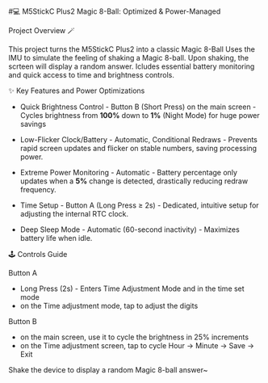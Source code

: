 #💻 M5StickC Plus2 Magic 8-Ball: Optimized & Power-Managed

Project Overview 🪄

This project turns the M5StickC Plus2 into a classic Magic 8-Ball
Uses the IMU to simulate the feeling of shaking a Magic 8-ball. Upon shaking, the scrteen will display a random answer.
Icludes essential battery monitoring and quick access to time and brightness controls.



✨ Key Features and Power Optimizations

- Quick Brightness Control - Button B (Short Press) on the main screen - Cycles brightness from $\mathbf{100\%}$ down to $\mathbf{1\%}$ (Night Mode) for huge power savings

- Low-Flicker Clock/Battery - Automatic, Conditional Redraws - Prevents rapid screen updates and flicker on stable numbers, saving processing power.

- Extreme Power Monitoring - Automatic - Battery percentage only updates when a $\mathbf{5\%}$ change is detected, drastically reducing redraw frequency.

- Time Setup - Button A (Long Press ≥ 2s) - Dedicated, intuitive setup for adjusting the internal RTC clock.

- Deep Sleep Mode - Automatic (60-second inactivity) - Maximizes battery life when idle.


🕹️ Controls Guide

Button A
 - Long Press (2s) - Enters Time Adjustment Mode and in the time set mode
 - on the Time adjustment mode, tap to adjust the digits

Button B
- on the main screen, use it to cycle the brightness in 25% increments
- on the Time adjustment screen, tap to cycle Hour $\rightarrow$ Minute $\rightarrow$ Save $\rightarrow$ Exit

Shake the device to display a random Magic 8-ball answer~
